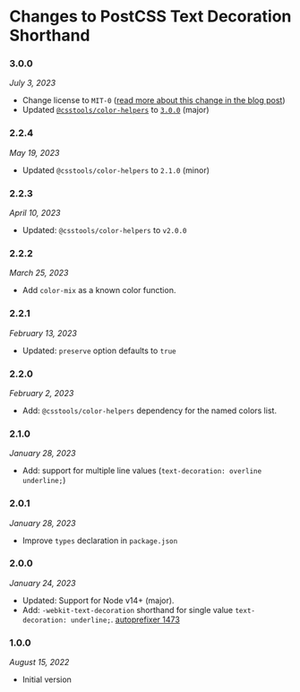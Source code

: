 # Changes to PostCSS Text Decoration Shorthand

### 3.0.0

_July 3, 2023_

- Change license to `MIT-0` ([read more about this change in the blog post](https://preset-env.cssdb.org/blog/license-change/))
- Updated [`@csstools/color-helpers`](/packages/color-helpers) to [`3.0.0`](/packages/color-helpers/CHANGELOG.md#300) (major)

### 2.2.4

_May 19, 2023_

- Updated `@csstools/color-helpers` to `2.1.0` (minor)


### 2.2.3

_April 10, 2023_

- Updated: `@csstools/color-helpers` to `v2.0.0`

### 2.2.2

_March 25, 2023_

- Add `color-mix` as a known color function.

### 2.2.1

_February 13, 2023_

- Updated: `preserve` option defaults to `true`

### 2.2.0

_February 2, 2023_

- Add: `@csstools/color-helpers` dependency for the named colors list.

### 2.1.0

_January 28, 2023_

- Add: support for multiple line values (`text-decoration: overline underline;`)

### 2.0.1

_January 28, 2023_

- Improve `types` declaration in `package.json`

### 2.0.0

_January 24, 2023_

- Updated: Support for Node v14+ (major).
- Add: `-webkit-text-decoration` shorthand for single value `text-decoration: underline;`. [autoprefixer 1473](https://github.com/postcss/autoprefixer/issues/1473#issuecomment-1243370592)

### 1.0.0

_August 15, 2022_

- Initial version
